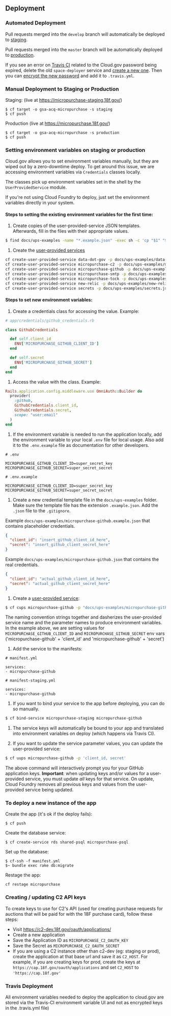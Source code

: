 ## Deployment

### Automated Deployment

Pull requests merged into the `develop` branch will automatically be deployed to
[staging](https://micropurchase-staging.18f.gov).

Pull requests merged into the `master` branch will be automatically deployed to
[production](https://micropurchase.18f.gov).

If you see an error on [Travis CI](https://travis-ci.org/18F/micropurchase)
related to the Cloud.gov password being expired, delete the old `space-deployer`
service and
[create a new one](https://cloud.gov/docs/services/cloud-gov-service-account/).
Then you can
[encrypt the new password](https://docs.travis-ci.com/user/encryption-keys/) and
add it to `.travis.yml`.

### Manual Deployment to Staging or Production

Staging: (live at https://micropurchase-staging.18f.gov/)

```
$ cf target -o gsa-acq-micropurchase -s staging
$ cf push
```

Production (live at https://micropurchase.18f.gov/)

```
$ cf target -o gsa-acq-micropurchase -s production
$ cf push
```

### Setting environment variables on staging or production

Cloud.gov allows you to set environment variables manually, but they are wiped
out by a zero-downtime deploy. To get around this issue, we are accessing
environment variables via `Credentials` classes locally.

The classes pick up environment variables set in the shell by the
`UserProvidedService` module.

If you're not using Cloud Foundry to deploy, just set the environment variables
directly in your system.

#### Steps to setting the existing environment variables for the first time:

1. Create copies of the user-provided-service JSON templates. Afterwards, fill
in the files with their appropriate values.
  ```bash
  $ find docs/ups-examples -name "*.example.json" -exec sh -c 'cp "$1" "${1%.example.json}.json"' _ {} \;
  ```

1. Create the [user-provided
services](https://docs.cloudfoundry.org/devguide/services/user-provided.html)
  ```bash
  cf create-user-provided-service data-dot-gov -p docs/ups-examples/data-dot-gov.json
  cf create-user-provided-service micropurchase-c2 -p docs/ups-examples/micropurchase-c2.json
  cf create-user-provided-service micropurchase-github -p docs/ups-examples/micropurchase-github.json
  cf create-user-provided-service micropurchase-smtp -p docs/ups-examples/micropurchase-smtp.json
  cf create-user-provided-service micropurchase-tock -p docs/ups-examples/micropurchase-tock.json
  cf create-user-provided-service new-relic -p docs/ups-examples/new-relic.json
  cf create-user-provided-service secrets -p docs/ups-examples/secrets.json
  ```

#### Steps to set new environment variables:

1. Create a credentials class for accessing the value. Example:

  ```ruby
  # app/credentials/github_credentials.rb

  class GithubCredentials

    def self.client_id
      ENV['MICROPURCHASE_GITHUB_CLIENT_ID']
    end

    def self.secret
      ENV['MICROPURCHASE_GITHUB_SECRET']
    end
  end
  ```

1. Access the value with the class. Example:

  ```ruby
  Rails.application.config.middleware.use OmniAuth::Builder do
    provider(
      :github,
      GithubCredentials.client_id,
      GithubCredentials.secret,
      scope: "user:email"
    )
  end
  ```

1. If the environment variable is needed to run the application locally, add the
  environment variable to your local `.env` file for local usage. Also add it
  to the `.env.example` file as documentation for other developers.

  ```
  # .env

  MICROPURCHASE_GITHUB_CLIENT_ID=super_secret_key
  MICROPURCHASE_GITHUB_SECRET=super_secret_secret
  ```

  ```
  # .env.example

  MICROPURCHASE_GITHUB_CLIENT_ID=super_secret_key
  MICROPURCHASE_GITHUB_SECRET=super_secret_secret
  ```

1. Create a new credential template file in the `docs/ups-examples` folder. Make
sure the template file has the extension `.example.json`. Add the `.json` file
to the `.gitignore`.

  Example `docs/ups-examples/micropurchase-github.example.json`
  that contains placeholder credentials.
  ```json
  {
    "client_id": "insert_github_client_id_here",
    "secret": "insert_github_client_secret_here"
  }
  ```

  Example `docs/ups-examples/micropurchase-github.json` that contains the
  real credentials.
  ```json
  {
    "client_id": "actual_github_client_id_here",
    "secret": "actual_github_client_secret_here"
  }
  ```

1. Create a [user-provided service](https://docs.cloudfoundry.org/devguide/services/user-provided.html):

  ```bash
  $ cf cups micropurchase-github -p "docs/ups-examples/micropurchase-github.json"
  ```

  The naming convention strings together and dasherizes the user-provided
  service name and the parameter names to produce environment variables. In the
  example above, we are setting values for `MICROPURCHASE_GITHUB_CLIENT_ID` and
  `MICROPURCHASE_GITHUB_SECRET` env vars ('micropurchase-github' + 'client_id'
  and 'micropurchase-github' + 'secret')

1. Add the service to the manifests:

```
# manifest.yml

services:
- micropurchase-github
```

```
# manifest-staging.yml

services:
- micropurchase-github
```

1. If you want to bind your service to the app before deploying, you can do so
manually.

```bash
$ cf bind-service micropurchase-staging micropurchase-github
```

1. The service keys will automatically be bound to your app and translated into
   environment variables on deploy (which happens via Travis CI).

1. If you want to update the service parameter values, you can update the
   user-provided service:

  ```bash
  $ cf uups micropurchase-github -p 'client_id, secret'
  ```

  The above command will interactively prompt you for your GitHub application
  keys. **Important**: when updating keys and/or values for a user-provided service,
  you must update *all* keys for that service. On update, Cloud Foundry removes
  all previous keys and values from the user-provided service being updated.

### To deploy a new instance of the app

Create the app (it's ok if the deploy fails):

```
$ cf push
```

Create the database service:

```
$ cf create-service rds shared-psql micropurchase-psql
```

Set up the database:

```
$ cf-ssh -f manifest.yml
$~ bundle exec rake db:migrate
```

Restage the app:

```
cf restage micropurchase
```

### Creating / updating C2 API keys

To create keys to use for C2's API (used for creating purchase requests for
auctions that will be paid for with the 18F purchase card), follow these steps:

* Visit https://c2-dev.18f.gov/oauth/applications/
* Create a new application
* Save the Application ID as `MICROPURCHASE_C2_OAUTH_KEY`
* Save the Secret as `MICROPURCHASE_C2_OAUTH_SECRET`
* If you are using a C2 instance other than c2-dev (eg: staging or prod),
  create the application at that base url and save it as `C2_HOST`. For example,
  if you are creating keys for prod, create the keys at
  `https://cap.18f.gov/oauth/applications` and set `C2_HOST` to
  `'https://cap.18f.gov'`

### Travis Deployment

All environment variables needed to deploy the application to cloud.gov are stored via the Travis-CI environment variable UI and not as encrypted keys in the .travis.yml file)
